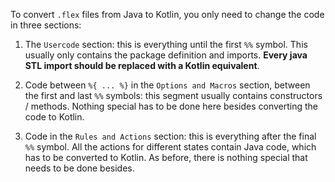 To convert `.flex` files from Java to Kotlin, you only need to change the code in three sections:
1. The `Usercode` section: this is everything until the first `%%` symbol. This usually only contains the package definition and imports. **Every java STL import should be replaced with a Kotlin equivalent**. 

2. Code between `%{ ... %}` in the `Options and Macros` section, between the first and last `%%` symbols: this segment usually contains constructors / methods. Nothing special has to be done here besides converting the code to Kotlin.

3. Code in the `Rules and Actions` section: this is everything after the final `%%` symbol. All the actions for different states contain Java code, which has to be converted to Kotlin. As before, there is nothing special that needs to be done besides.